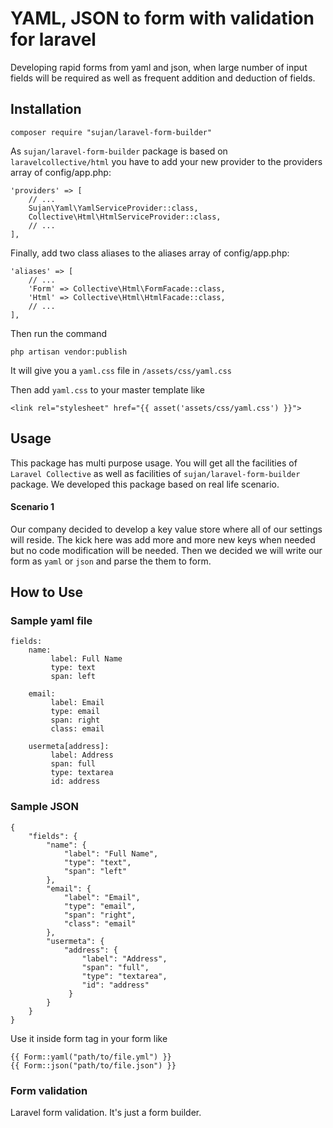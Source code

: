 # YAML, JSON to form with validation for laravel
Developing rapid forms from yaml and json, when large number of input fields will be required as well as frequent addition and deduction of fields.

## Installation
```
composer require "sujan/laravel-form-builder"
```

As `sujan/laravel-form-builder` package is based on `laravelcollective/html` you have to add your new provider to the providers array of config/app.php:

```
'providers' => [
    // ...
    Sujan\Yaml\YamlServiceProvider::class,
    Collective\Html\HtmlServiceProvider::class,
    // ...
],
```

Finally, add two class aliases to the aliases array of config/app.php:

```
'aliases' => [
    // ...
    'Form' => Collective\Html\FormFacade::class,
    'Html' => Collective\Html\HtmlFacade::class,
    // ...
],
```

Then run the command
```
php artisan vendor:publish
```
It will give you a `yaml.css` file in `/assets/css/yaml.css`

Then add `yaml.css` to your master template like 
```
<link rel="stylesheet" href="{{ asset('assets/css/yaml.css') }}">
```

## Usage
This package has multi purpose usage. You will get all the facilities of `Laravel Collective` 
as well as facilities of `sujan/laravel-form-builder` package. We developed this package based on real life scenario.

#### Scenario 1
Our company decided to develop a key value store where all of our settings will reside. 
The kick here was add more and more new keys when needed but no code modification will be needed. 
Then we decided we will write our form as `yaml` or `json` and parse the them to form.

## How to Use

### Sample yaml file
```
fields:
    name:
         label: Full Name
         type: text
         span: left
           
    email:
         label: Email
         type: email
         span: right
         class: email
         
    usermeta[address]:
         label: Address
         span: full
         type: textarea
         id: address
```

### Sample JSON
```
{
    "fields": {
        "name": {
            "label": "Full Name",
            "type": "text",
            "span": "left"
        },
        "email": {
            "label": "Email",
            "type": "email",
            "span": "right",
            "class": "email"
        },
        "usermeta": {
            "address": {
                "label": "Address",
                "span": "full",
                "type": "textarea",
                "id": "address"
             }
        }
    }
}
```

Use it inside form tag in your form like 
```
{{ Form::yaml("path/to/file.yml") }}
{{ Form::json("path/to/file.json") }}
```

### Form validation
Laravel form validation. It's just a form builder.
